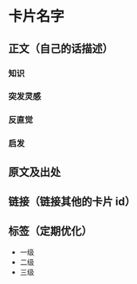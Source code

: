 # 卡片名字
## 正文（自己的话描述）
### 知识
### 突发灵感
### 反直觉
### 启发
## 原文及出处
## 链接（链接其他的卡片 id）
## 标签（定期优化）
* 一级
* 二级
* 三级
